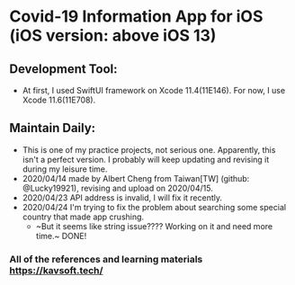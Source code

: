 # Covid-19 Information App for iOS (iOS version: above iOS 13)

## Development Tool:
  * At first, I used SwiftUI framework on Xcode 11.4(11E146). For now, I use Xcode 11.6(11E708). <br>

## Maintain Daily:
  * This is one of my practice projects, not serious one. Apparently, this isn't a perfect version. I probably will keep updating and revising it during my leisure time.<br>
  * 2020/04/14 made by Albert Cheng from Taiwan[TW] (github: @Lucky19921), revising and upload on 2020/04/15.<br>
  * 2020/04/23 API address is invalid, I will fix it recently.<br>
  * 2020/04/24 I'm trying to fix the problem about searching some special country that made app crushing.<br>
    * ~But it seems like string issue???? Working on it and need more time.~ DONE!<br>

### All of the references and learning materials https://kavsoft.tech/
